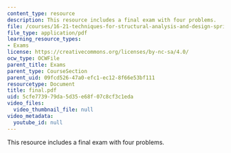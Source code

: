```yaml
---
content_type: resource
description: This resource includes a final exam with four problems.
file: /courses/16-21-techniques-for-structural-analysis-and-design-spring-2005/5cfe773979da5d35e68f07c8cf3c1eda_final.pdf
file_type: application/pdf
learning_resource_types:
- Exams
license: https://creativecommons.org/licenses/by-nc-sa/4.0/
ocw_type: OCWFile
parent_title: Exams
parent_type: CourseSection
parent_uid: 09fcd526-47a0-efc1-ec12-8f66e53bf111
resourcetype: Document
title: final.pdf
uid: 5cfe7739-79da-5d35-e68f-07c8cf3c1eda
video_files:
  video_thumbnail_file: null
video_metadata:
  youtube_id: null
---
```

This resource includes a final exam with four problems.